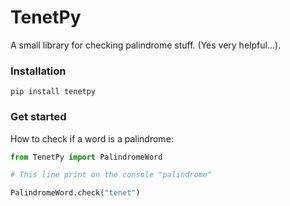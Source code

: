 # TenetPy
A small library for checking palindrome stuff. (Yes very helpful...).

### Installation
```
pip install tenetpy
```

### Get started
How to check if a word is a palindrome:

```Python
from TenetPy import PalindromeWord

# This line print on the console "palindrome"

PalindromeWord.check("tenet")
```